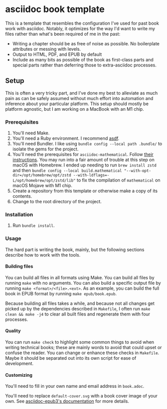 # asciidoc book template

This is a template that resembles the configuration I've used for past book work with asciidoc. Notably, it optimizes for the way I'd want to write my files rather than what's been required of me in the past:

* Writing a chapter should be as free of noise as possible. No boilerplate attributes or messing with levels.
* Output to HTML, PDF, and EPUB by default
* Include as many bits as possible of the book as first-class parts and special parts rather than deferring those to extra-asciidoc processes.

## Setup

This is often a very tricky part, and I've done my best to alleviate as much pain as can be safely assumed without much effort into automation and inference about your particular platform. This setup should mostly be platform agnostic, but I am working on a MacBook with an M1 chip.

### Prerequisites

1. You'll need Make.
1. You'll need a Ruby environment. I recommend [asdf](https://asdf-vm.com/).
1. You'll need Bundler. I like using `bundle config --local path .bundle/` to isolate the gems for the project.
1. You'll need the prerequisites for `asciidoc-mathematical`. Follow [their instructions](https://github.com/asciidoctor/asciidoctor-mathematical#installation). You may run into a fair amount of trouble at this step on macOS with Homebrew. I ended up needing to run `brew install zstd` and then `bundle config --local build.mathematical "--with-opt-dir=/opt/homebrew/opt/zstd --with-ldflags=-L/opt/homebrew/opt/zstd/lib"` to fix the compilation of `mathematical` on macOS Mojave with M1 chip.
1. Create a repository from this template or otherwise make a copy of its contents.
1. Change to the root directory of the project.

### Installation

1. Run `bundle install`.

### Usage

The hard part is writing the book, mainly, but the following sections describe how to work with the tools.

#### Building files

You can build all files in all formats using Make. You can build all files by running `make` with no arguments. You can also build a specific output file by running `make <format>/<file>.<ext>`. As an example, you can build the full book in EPUB format by running `make epub/book.epub`.

Because building all files takes a while, and because not all changes get picked up by the dependencies described in `Makefile`, I often run `make clean && make -j4` to clear all built files and regenerate them with four processes.

#### Quality

You can run `make check` to highlight some common things to avoid when writing technical books; these are mainly words to avoid that could upset or confuse the reader. You can change or enhance these checks in `Makefile`. Maybe it should be separated out into its own script for ease of development.

#### Customizing

You'll need to fill in your own name and email address in `book.adoc`.

You'll need to replace `default-cover.svg` with a book cover image of your own. See [asciidoc-epub3's documentation](https://docs.asciidoctor.org/epub3-converter/latest/) for more details.
